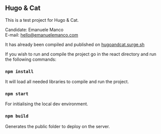 ## Hugo & Cat

This is a test project for Hugo & Cat. 

Candidate: Emanuele Manco <br>
E-mail: [hello@emanuelemanco.com](mailto:hello@emanuelemanco.com)

It has already been compiled and published on [hugoandcat.surge.sh](http://pricesearcher.surge.sh/)

If you wish to run and compile the project go in the react directory and run the following commands:
### `npm install`
It will load all needed libraries to compile and run the project.

### `npm start`
For initialising the local dev environment.

### `npm build`
Generates the public folder to deploy on the server.
